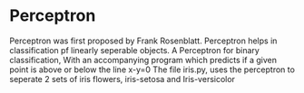 # Perceptron
Perceptron was first proposed by Frank Rosenblatt. 
Perceptron helps in classification pf linearly seperable objects.
A Perceptron for binary classification, With an accompanying program which predicts if a given point is above or below the line x-y=0
The file iris.py, uses the perceptron to seperate 2 sets of iris flowers, iris-setosa and Iris-versicolor
